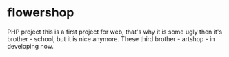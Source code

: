 # flowershop
PHP project
this is a first project for web, that's why it is some ugly then it's brother - school, but it is nice anymore. These third brother - artshop - in developing now.
